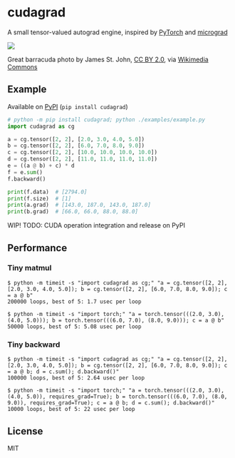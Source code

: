 # cudagrad

A small tensor-valued autograd engine, inspired by [PyTorch](https://github.com/pytorch/pytorch) and [micrograd](https://github.com/karpathy/micrograd)

![](https://upload.wikimedia.org/wikipedia/commons/thumb/4/48/Sphyraena_barracuda_%28great_barracuda%29_%28Little_San_Salvador_Island%2C_Bahamas%29_%2816182815352%29.jpg/320px-Sphyraena_barracuda_%28great_barracuda%29_%28Little_San_Salvador_Island%2C_Bahamas%29_%2816182815352%29.jpg)

Great barracuda photo by James St. John, [CC BY 2.0](https://creativecommons.org/licenses/by/2.0/), via [Wikimedia Commons](https://commons.wikimedia.org/wiki/File:Sphyraena_barracuda_(great_barracuda)_(Little_San_Salvador_Island,_Bahamas)_(16182815352).jpg)

## Example

Available on [PyPI](https://pypi.org/project/cudagrad/) (`pip install cudagrad`)

```py
# python -m pip install cudagrad; python ./examples/example.py
import cudagrad as cg

a = cg.tensor([2, 2], [2.0, 3.0, 4.0, 5.0])
b = cg.tensor([2, 2], [6.0, 7.0, 8.0, 9.0])
c = cg.tensor([2, 2], [10.0, 10.0, 10.0, 10.0])
d = cg.tensor([2, 2], [11.0, 11.0, 11.0, 11.0])
e = ((a @ b) + c) * d
f = e.sum()
f.backward()

print(f.data)  # [2794.0]
print(f.size)  # [1]
print(a.grad)  # [143.0, 187.0, 143.0, 187.0]
print(b.grad)  # [66.0, 66.0, 88.0, 88.0]
```

WIP! TODO: CUDA operation integration and release on PyPI

## Performance

### Tiny matmul

```
$ python -m timeit -s "import cudagrad as cg;" "a = cg.tensor([2, 2], [2.0, 3.0, 4.0, 5.0]); b = cg.tensor([2, 2], [6.0, 7.0, 8.0, 9.0]); c = a @ b"
200000 loops, best of 5: 1.7 usec per loop
```

```
$ python -m timeit -s "import torch;" "a = torch.tensor(((2.0, 3.0), (4.0, 5.0))); b = torch.tensor(((6.0, 7.0), (8.0, 9.0))); c = a @ b"
50000 loops, best of 5: 5.08 usec per loop
```

### Tiny backward

```
$ python -m timeit -s "import cudagrad as cg;" "a = cg.tensor([2, 2], [2.0, 3.0, 4.0, 5.0]); b = cg.tensor([2, 2], [6.0, 7.0, 8.0, 9.0]); c = a @ b; d = c.sum(); d.backward()"
100000 loops, best of 5: 2.64 usec per loop
```

```
$ python -m timeit -s "import torch;" "a = torch.tensor(((2.0, 3.0), (4.0, 5.0)), requires_grad=True); b = torch.tensor(((6.0, 7.0), (8.0, 9.0)), requires_grad=True); c = a @ b; d = c.sum(); d.backward()"
10000 loops, best of 5: 22 usec per loop
```

## License

MIT
